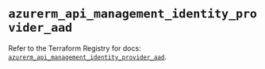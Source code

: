 # `azurerm_api_management_identity_provider_aad`

Refer to the Terraform Registry for docs: [`azurerm_api_management_identity_provider_aad`](https://registry.terraform.io/providers/hashicorp/azurerm/3.91.0/docs/resources/api_management_identity_provider_aad).
